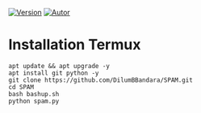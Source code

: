 <a href="https://github.com/DilumBBandara"><img title="Version" src="https://img.shields.io/badge/Version-1.1-red?style=for-the-badge&logo="></a>
<a href="https://github.com/DilumBBandara"><img title="Autor" src="https://img.shields.io/badge/Author-D.M.D.U.Bandara-blue?style=for-the-badge&logo=github"></a>
# Installation Termux
 <html>
<code>apt update && apt upgrade -y</code><br>
<code>apt install git python -y </code><br>
<code>git clone https://github.com/DilumBBandara/SPAM.git</code><br>
<code>cd SPAM</code><br>
<code>bash bashup.sh</code><br>
<code>python spam.py</code>
</html>
